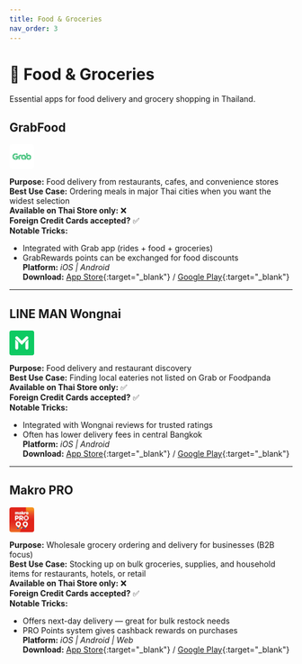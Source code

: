 ```yaml
---
title: Food & Groceries
nav_order: 3
---
```


# 🍜 Food & Groceries

Essential apps for food delivery and grocery shopping in Thailand.

## GrabFood

<img src="icons/grabfood.jpg" alt="GrabFood icon" width="44" height="44" style="vertical-align:text-bottom;border-radius:4px"/>

**Purpose:** Food delivery from restaurants, cafes, and convenience stores  
**Best Use Case:** Ordering meals in major Thai cities when you want the widest selection  
**Available on Thai Store only:** ❌  
**Foreign Credit Cards accepted?** ✅  
**Notable Tricks:**  
- Integrated with Grab app (rides + food + groceries)  
- GrabRewards points can be exchanged for food discounts  
**Platform:** *iOS | Android*  
**Download:** [App Store](https://apps.apple.com/app/grab/id647268330){:target="_blank"} / [Google Play](https://play.google.com/store/apps/details?id=com.grabtaxi.passenger){:target="_blank"}

---

## LINE MAN Wongnai

<img src="icons/line-man-wongnai.png" alt="LINE MAN Wongnai icon" width="44" height="44" style="vertical-align:text-bottom;border-radius:4px"/>

**Purpose:** Food delivery and restaurant discovery  
**Best Use Case:** Finding local eateries not listed on Grab or Foodpanda  
**Available on Thai Store only:** ✅  
**Foreign Credit Cards accepted?** ✅  
**Notable Tricks:**  
- Integrated with Wongnai reviews for trusted ratings  
- Often has lower delivery fees in central Bangkok  
**Platform:** *iOS | Android*  
**Download:** [App Store](https://apps.apple.com/th/app/line-man-wongnai/id1071609634){:target="_blank"} / [Google Play](https://play.google.com/store/apps/details?id=com.linecorp.linemanth){:target="_blank"}

---

## Makro PRO

<img src="icons/makro-pro.jpg" alt="Makro PRO icon" width="44" height="44" style="vertical-align:text-bottom;border-radius:4px"/>

**Purpose:** Wholesale grocery ordering and delivery for businesses (B2B focus)  
**Best Use Case:** Stocking up on bulk groceries, supplies, and household items for restaurants, hotels, or retail  
**Available on Thai Store only:** ❌  
**Foreign Credit Cards accepted?** ✅  
**Notable Tricks:**  
- Offers next-day delivery — great for bulk restock needs  
- PRO Points system gives cashback rewards on purchases  
**Platform:** *iOS | Android | Web*  
**Download:** [App Store](https://apps.apple.com/th/app/makropro-9-9-super-deals/id1570380497){:target="_blank"} / [Google Play](https://play.google.com/store/apps/details?id=com.makromangoapp.production){:target="_blank"}

